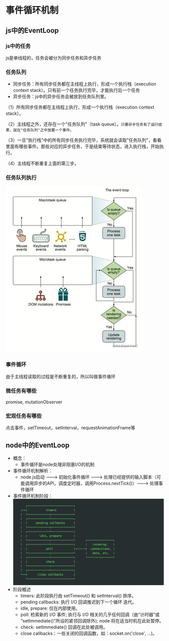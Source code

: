 # 事件循环机制
## js中的EventLoop
### js中的任务
  js是单线程的，任务会被分为同步任务和异步任务
### 任务队列
  * 同步任务：所有同步任务都在主线程上执行，形成一个执行栈（execution context stack）。只有前一个任务执行完毕，才能执行后一个任务
  * 异步任务：js中的异步任务会被放到任务队列里。

  （1）所有同步任务都在主线程上执行，形成一个执行栈（execution context stack）。

  （2）主线程之外，还存在一个"任务队列"（task queue）。```只要异步任务有了运行结果，就在"任务队列"之中放置一个事件。```

  （3）一旦"执行栈"中的所有同步任务执行完毕，系统就会读取"任务队列"，看看里面有哪些事件。那些对应的异步任务，于是结束等待状态，进入执行栈，开始执行。

  （4）主线程不断重复上面的第三步。
### 任务队列执行
  ![Alt text](eventloop.png)
### 事件循环
  由于主线程读取的过程是不断重复的，所以叫做事件循环  
### 微任务有哪些
  promise, mutationObserver
### 宏观任务有哪些
  点击事件，setTimeout，setInterval，requestAnimationFrame等  
## node中的EventLoop
  - 概念：
    * 事件循环是node处理非阻塞I/O的机制
  - 事件循环机制解析：
    * node.js启动 ---> 初始化事件循环 ---> 处理已经提供的输入脚本（可能调用异步的API，调度定时器，调用Process.nextTick()）---> 处理事件循环
  - 事件循环机制阶段：  
   ![Alt text](node-eventloop.png)
  - 阶段概述
    * timers: 此阶段执行由 setTimeout() 和 setInterval() 排序。
    * pending callbacks: 执行 I/O 回调推迟到下一个循环 迭代。
    * idle, prepare: 仅在内部使用。
    * poll: 检索新的 I/O 事件; 执行与 I/O 相关的几乎任何回调（由“计时器”或 “setImmediate()”所设的紧邻回调除外); node 将在适当时机在此处暂停。
    * check: setImmediate() 回调在此处被调用。
    * close callbacks：一些关闭的回调函数，如：socket.on('close', ...)。   